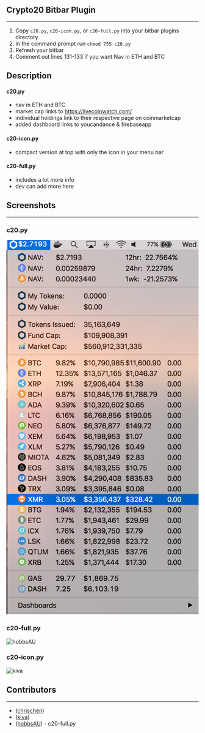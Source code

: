 ## Crypto20 Bitbar Plugin
---
1. Copy `c20.py`, `c20-icon.py`, or `c20-full.py` into your bitbar plugins directory
2. In the command prompt run ```chmod 755 c20.py```
3. Refresh your bitbar
4. Comment out lines 131-133 if you want Nav in ETH and BTC

Description
--- 
#### c20.py
* nav in ETH and BTC
* market cap links to https://livecoinwatch.com/
* individual holdings link to their respective page on coinmarketcap
* added dashboard links to youcandance & firebaseapp

#### c20-icon.py
* compact version at top with only the icon in your menu bar

#### c20-full.py
* includes a lot more info
* dev can add more here

## Screenshots
---

### c20.py
![chris](https://raw.githubusercontent.com/cchen408/bitbar-c20/master/screenshots/chris.png)

### c20-full.py
![hobbsAU](https://raw.githubusercontent.com/hobbsAU/bitbar-c20/hobbsAU-bitbarC20-v2/screenshots/hobbsAU.png)

### c20-icon.py
![kiva](https://raw.githubusercontent.com/cchen408/bitbar-c20/master/screenshots/kiva.png)


## Contributors
---
* ([chrischen](https://github.com/cchen408))
* ([kiva](https://github.com/michaelwookey))
* ([hobbsAU](https://github.com/hobbsAU)) - c20-full.py

